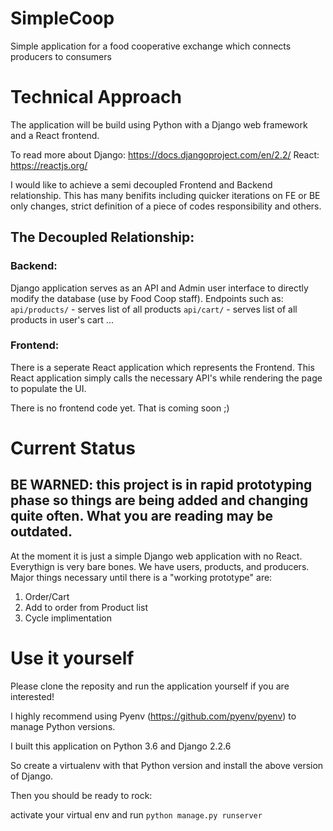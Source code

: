# SimpleCoop
Simple application for a food cooperative exchange which connects producers to consumers

# Technical Approach
The application will be build using Python with a Django web framework and a React frontend.

To read more about Django: https://docs.djangoproject.com/en/2.2/
React: https://reactjs.org/

I would like to achieve a semi decoupled Frontend and Backend relationship. 
This has many benifits including quicker iterations on FE or BE only changes, strict definition of a piece of codes responsibility and others.

## The Decoupled Relationship:
### Backend:
Django application serves as an API and Admin user interface to directly modify the database (use by Food Coop staff).
Endpoints such as:
`api/products/` - serves list of all products
`api/cart/` - serves list of all products in user's cart
...

### Frontend:
There is a seperate React application which represents the Frontend. This React application simply calls the necessary API's while rendering the page to populate the UI.

There is no frontend code yet. That is coming soon ;) 

# Current Status
## BE WARNED: this project is in rapid prototyping phase so things are being added and changing quite often. What you are reading may be outdated.
At the moment it is just a simple Django web application with no React. Everythign is very bare bones. We have users, products, and producers.
Major things necessary until there is a "working prototype" are: 
1. Order/Cart
2. Add to order from Product list
3. Cycle implimentation

# Use it yourself
Please clone the reposity and run the application yourself if you are interested!

I highly recommend using Pyenv (https://github.com/pyenv/pyenv) to manage Python versions.

I built this application on Python 3.6 and Django 2.2.6

So create a virtualenv with that Python version and install the above version of Django.

Then you should be ready to rock:

activate your virtual env and run `python manage.py runserver`




